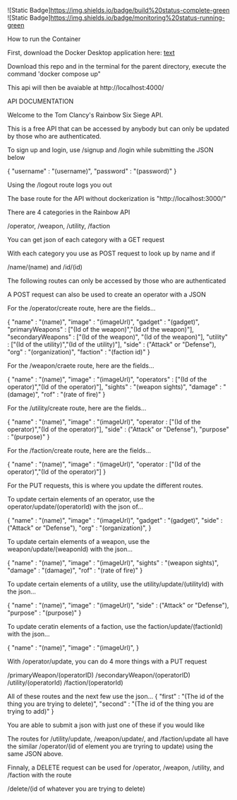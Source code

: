 ![Static Badge]https://img.shields.io/badge/build%20status-complete-green
![Static Badge]https://img.shields.io/badge/monitoring%20status-running-green

<bg>How to run the Container</bg>

First, download the Docker Desktop application here: [text](https://www.docker.com/products/docker-desktop/)

Download this repo and in the terminal for the parent directory, execute the command 'docker compose up"

This api will then be avaiable at http://localhost:4000/

<bg>API DOCUMENTATION</bg>

Welcome to the Tom Clancy's Rainbow Six Siege API.

This is a free API that can be accessed by anybody but can only be updated by those who are authenticated.

To sign up and login, use /signup and /login while submitting the JSON below

{
"username" : "(username)",
"password" : "(password)"
}

Using the /logout route logs you out

The base route for the API without dockerization is "http://localhost:3000/"

There are 4 categories in the Rainbow API

/operator, /weapon, /utility, /faction

You can get json of each category with a GET request

With each category you use as POST request to look up by name and if

/name/(name) and /id/(id)

<bg>The following routes can only be accessed by those who are authenticated</bg>

A POST request can also be used to create an operator with a JSON

For the /operator/create route, here are the fields...

{
"name" : "(name)",
"image" : "(imageUrl)",
"gadget" : "(gadget)",
"primaryWeapons" : ["(Id of the weapon)","(Id of the weapon)"],
"secondaryWeapons" : ["(Id of the weapon)", "(Id of the weapon)"],
"utility" : ["(Id of the utility)","(Id of the utility)"],
"side" : ("Attack" or "Defense"),
"org" : "(organization)",
"faction" : "(faction id)"
}

For the /weapon/craete route, here are the fields...

{
"name" : "(name)",
"image" : "(imageUrl)",
"operators" : ["(Id of the operator)","(Id of the operator)"],
"sights" : "(weapon sights)",
"damage" : "(damage)",
"rof" : "(rate of fire)"
}

For the /utility/create route, here are the fields...

{
"name" : "(name)",
"image" : "(imageUrl)",
"operator : ["(Id of the operator)","(Id of the operator)"],
"side" : ("Attack" or "Defense"),
"purpose" : "(purpose)"
}

For the /faction/create route, here are the fields...

{
"name" : "(name)",
"image" : "(imageUrl)",
"operator : ["(Id of the operator)","(Id of the operator)"]
}

For the PUT requests, this is where you update the different routes.

To update certain elements of an operator, use the operator/update/(operatorId) with the json of...

{
"name" : "(name)",
"image" : "(imageUrl)",
"gadget" : "(gadget)",
"side" : ("Attack" or "Defense"),
"org" : "(organization)",
}

To update certain elements of a weapon, use the weapon/update/(weaponId) with the json...

{
"name" : "(name)",
"image" : "(imageUrl)",
"sights" : "(weapon sights)",
"damage" : "(damage)",
"rof" : "(rate of fire)"
}

To update certain elements of a utility, use the utility/update/(utilityId) with the json...

{
"name" : "(name)",
"image" : "(imageUrl)",
"side" : ("Attack" or "Defense"),
"purpose" : "(purpose)"
}

To update ceratin elements of a faction, use the faction/update/(factionId) with the json...

{
"name" : "(name)",
"image" : "(imageUrl)",
}

With /operator/update, you can do 4 more things with a PUT request

/primaryWeapon/(operatorID)
/secondaryWeapon/(operatorID)
/utility/(operatorId)
/faction/(operatorId)

All of these routes and the next few use the json...
{
"first" : "(The id of the thing you are trying to delete)",
"second" : "(The id of the thing you are trying to add)"
}

You are able to submit a json with just one of these if you would like

The routes for /utility/update, /weapon/update/, and /faction/update all have the similar /operator/(id of element you are tryring to update) using the same JSON above.

Finnaly, a DELETE request can be used for /operator, /weapon, /utility, and /faction with the route

/delete/(id of whatever you are trying to delete)
